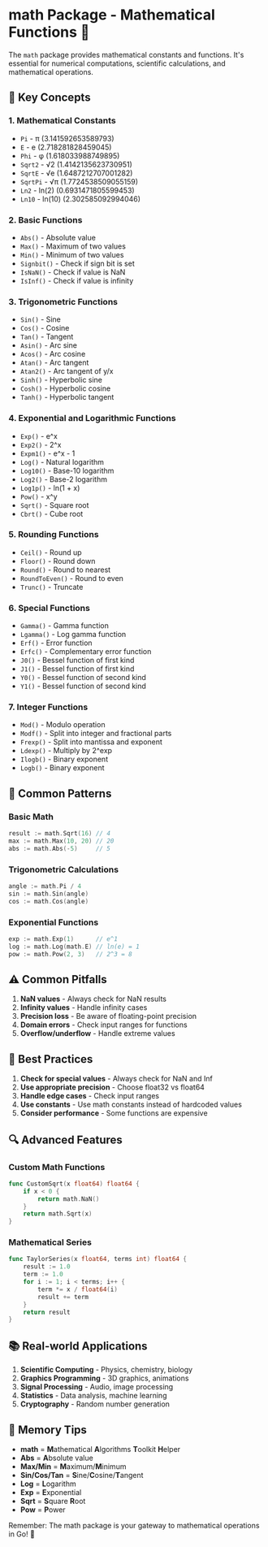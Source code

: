 # math Package - Mathematical Functions 🔢

The `math` package provides mathematical constants and functions. It's essential for numerical computations, scientific calculations, and mathematical operations.

## 🎯 Key Concepts

### 1. **Mathematical Constants**
- `Pi` - π (3.141592653589793)
- `E` - e (2.718281828459045)
- `Phi` - φ (1.618033988749895)
- `Sqrt2` - √2 (1.4142135623730951)
- `SqrtE` - √e (1.6487212707001282)
- `SqrtPi` - √π (1.7724538509055159)
- `Ln2` - ln(2) (0.6931471805599453)
- `Ln10` - ln(10) (2.302585092994046)

### 2. **Basic Functions**
- `Abs()` - Absolute value
- `Max()` - Maximum of two values
- `Min()` - Minimum of two values
- `Signbit()` - Check if sign bit is set
- `IsNaN()` - Check if value is NaN
- `IsInf()` - Check if value is infinity

### 3. **Trigonometric Functions**
- `Sin()` - Sine
- `Cos()` - Cosine
- `Tan()` - Tangent
- `Asin()` - Arc sine
- `Acos()` - Arc cosine
- `Atan()` - Arc tangent
- `Atan2()` - Arc tangent of y/x
- `Sinh()` - Hyperbolic sine
- `Cosh()` - Hyperbolic cosine
- `Tanh()` - Hyperbolic tangent

### 4. **Exponential and Logarithmic Functions**
- `Exp()` - e^x
- `Exp2()` - 2^x
- `Expm1()` - e^x - 1
- `Log()` - Natural logarithm
- `Log10()` - Base-10 logarithm
- `Log2()` - Base-2 logarithm
- `Log1p()` - ln(1 + x)
- `Pow()` - x^y
- `Sqrt()` - Square root
- `Cbrt()` - Cube root

### 5. **Rounding Functions**
- `Ceil()` - Round up
- `Floor()` - Round down
- `Round()` - Round to nearest
- `RoundToEven()` - Round to even
- `Trunc()` - Truncate

### 6. **Special Functions**
- `Gamma()` - Gamma function
- `Lgamma()` - Log gamma function
- `Erf()` - Error function
- `Erfc()` - Complementary error function
- `J0()` - Bessel function of first kind
- `J1()` - Bessel function of first kind
- `Y0()` - Bessel function of second kind
- `Y1()` - Bessel function of second kind

### 7. **Integer Functions**
- `Mod()` - Modulo operation
- `Modf()` - Split into integer and fractional parts
- `Frexp()` - Split into mantissa and exponent
- `Ldexp()` - Multiply by 2^exp
- `Ilogb()` - Binary exponent
- `Logb()` - Binary exponent

## 🚀 Common Patterns

### Basic Math
```go
result := math.Sqrt(16) // 4
max := math.Max(10, 20) // 20
abs := math.Abs(-5)     // 5
```

### Trigonometric Calculations
```go
angle := math.Pi / 4
sin := math.Sin(angle)
cos := math.Cos(angle)
```

### Exponential Functions
```go
exp := math.Exp(1)      // e^1
log := math.Log(math.E) // ln(e) = 1
pow := math.Pow(2, 3)   // 2^3 = 8
```

## ⚠️ Common Pitfalls

1. **NaN values** - Always check for NaN results
2. **Infinity values** - Handle infinity cases
3. **Precision loss** - Be aware of floating-point precision
4. **Domain errors** - Check input ranges for functions
5. **Overflow/underflow** - Handle extreme values

## 🎯 Best Practices

1. **Check for special values** - Always check for NaN and Inf
2. **Use appropriate precision** - Choose float32 vs float64
3. **Handle edge cases** - Check input ranges
4. **Use constants** - Use math constants instead of hardcoded values
5. **Consider performance** - Some functions are expensive

## 🔍 Advanced Features

### Custom Math Functions
```go
func CustomSqrt(x float64) float64 {
    if x < 0 {
        return math.NaN()
    }
    return math.Sqrt(x)
}
```

### Mathematical Series
```go
func TaylorSeries(x float64, terms int) float64 {
    result := 1.0
    term := 1.0
    for i := 1; i < terms; i++ {
        term *= x / float64(i)
        result += term
    }
    return result
}
```

## 📚 Real-world Applications

1. **Scientific Computing** - Physics, chemistry, biology
2. **Graphics Programming** - 3D graphics, animations
3. **Signal Processing** - Audio, image processing
4. **Statistics** - Data analysis, machine learning
5. **Cryptography** - Random number generation

## 🧠 Memory Tips

- **math** = **M**athematical **A**lgorithms **T**oolkit **H**elper
- **Abs** = **A**bsolute value
- **Max/Min** = **M**aximum/**M**inimum
- **Sin/Cos/Tan** = **S**ine/**C**osine/**T**angent
- **Log** = **L**ogarithm
- **Exp** = **E**xponential
- **Sqrt** = **S**quare **R**oot
- **Pow** = **P**ower

Remember: The math package is your gateway to mathematical operations in Go! 🎯
